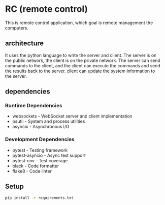 # RC (remote control)

This is remote control application, which goal is remote management the computers.

## architecture

It uses the  python language to write the server and client.
The server is on the public network, the client is on the private network.
The server can send commands to the client, and the client can execute the commands and send the results back to the server.
client can update the system information to the server.

## dependencies

### Runtime Dependencies

- websockets - WebSocket server and client implementation
- psutil - System and process utilities
- asyncio - Asynchronous I/O

### Development Dependencies

- pytest - Testing framework
- pytest-asyncio - Async test support
- pytest-cov - Test coverage
- black - Code formatter
- flake8 - Code linter

## Setup

```bash
pip install -r requirements.txt
```

